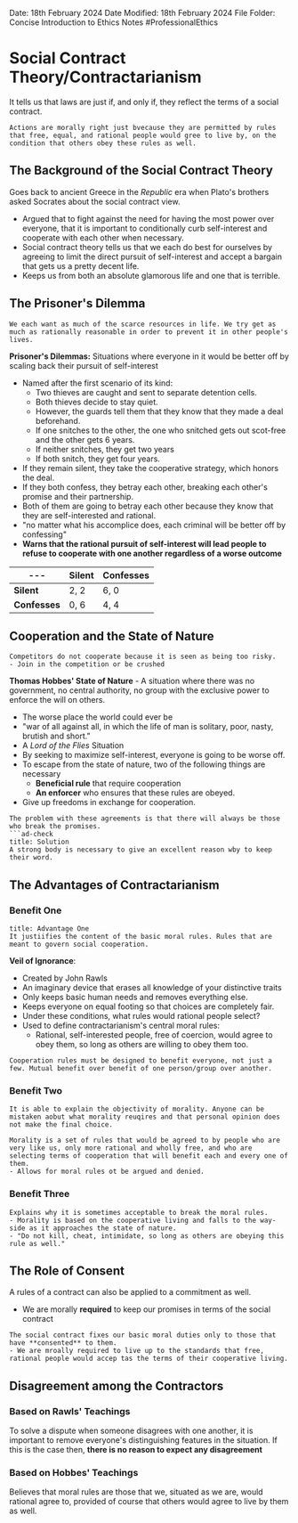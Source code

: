 Date: 18th February 2024
Date Modified: 18th February 2024
File Folder: Concise Introduction to Ethics Notes
#ProfessionalEthics

# Social Contract Theory/Contractarianism

It tells us that laws are just if, and only if, they reflect the terms of a social contract.

```ad-summary
Actions are morally right just bvecause they are permitted by rules that free, equal, and rational people would gree to live by, on the condition that others obey these rules as well.
```

## The Background of the Social Contract Theory

Goes back to ancient Greece in the *Republic* era when Plato's brothers asked Socrates about the social contract view.
- Argued that to fight against the need for having the most power over everyone, that it is important to conditionally curb self-interest and cooperate with each other when necessary.
- Social contract theory tells us that we each do best for ourselves by agreeing to limit the direct pursuit of self-interest and accept a bargain that gets us a pretty decent life.
- Keeps us from both an absolute glamorous life and one that is terrible.

## The Prisoner's Dilemma

```ad-note
We each want as much of the scarce resources in life. We try get as much as rationally reasonable in order to prevent it in other people's lives.
```

**Prisoner's Dilemmas:** Situations where everyone in it would be better off by scaling back their pursuit of self-interest
- Named after the first scenario of its kind:
	- Two thieves are caught and sent to separate detention cells. 
	- Both thieves decide to stay quiet.
	- However, the guards tell them that they know that they made a deal beforehand.
	- If one snitches to the other, the one who snitched gets out scot-free and the other gets 6 years.
	- If neither snitches, they get two years
	- If both snitch, they get four years.
- If they remain silent, they take the cooperative strategy, which honors the deal.
- If they both confess, they betray each other, breaking each other's promise and their partnership.
- Both of them are going to betray each other because they know that they are self-interested and rational.
- "no matter what his accomplice does, each criminal will be better off by confessing"
- **Warns that the rational pursuit of self-interest will lead people to refuse to cooperate with one another regardless of a worse outcome**

| ---       | Silent | Confesses |
| --------- | ------ | --------- |
| **Silent**    | 2, 2   | 6, 0          |
| **Confesses** | 0, 6       | 4, 4          |
## Cooperation and the State of Nature

```ad-important
Competitors do not cooperate because it is seen as being too risky.
- Join in the competition or be crushed
```

**Thomas Hobbes' State of Nature** - A situation where there was no government, no central authority, no group with the exclusive power to enforce the will on others. 
- The worse place the world could ever be
- "war of all against all, in which the life of man is solitary, poor, nasty, brutish and short."
- A *Lord of the Flies* Situation
- By seeking to maximize self-interest, everyone is going to be worse off.
- To escape from the state of nature, two of the following things are necessary
	- **Beneficial rule** that require cooperation
	- **An enforcer** who ensures that these rules are obeyed.
- Give up freedoms in exchange for cooperation.

```ad-warning
The problem with these agreements is that there will always be those who break the promises.
```ad-check
title: Solution
A strong body is necessary to give an excellent reason wby to keep their word.
```

## The Advantages of Contractarianism

### Benefit One

```ad-summary
title: Advantage One
It justiifies the content of the basic moral rules. Rules that are meant to govern social cooperation.
```

**Veil of Ignorance**:
- Created by John Rawls
- An imaginary device that erases all knowledge of your distinctive traits
- Only keeps basic human needs and removes everything else.
- Keeps everyone on equal footing so that choices are completely fair.
- Under these conditions, what rules would rational people select?
- Used to define contractarianism's central moral rules:
	- Rational, self-interested people, free of coercion, would agree to obey them, so long as others are willing to obey them too.

```ad-note
Cooperation rules must be designed to benefit everyone, not just a few. Mutual benefit over benefit of one person/group over another.
```

### Benefit Two

```ad-summary
It is able to explain the objectivity of morality. Anyone can be mistaken aobut what morality reuqires and that personal opinion does not make the final choice.
```

```ad-important
Morality is a set of rules that would be agreed to by people who are very like us, only more rational and wholly free, and who are selecting terms of cooperation that will benefit each and every one of them.
- Allows for moral rules ot be argued and denied.
```

### Benefit Three

```ad-summary
Explains why it is sometimes acceptable to break the moral rules.
- Morality is based on the cooperative living and falls to the way-side as it approaches the state of nature.
- "Do not kill, cheat, intimidate, so long as others are obeying this rule as well."
```

## The Role of Consent

A rules of a contract can also be applied to a commitment as well.
- We are morally **required** to keep our promises in terms of the social contract

```ad-important
The social contract fixes our basic moral duties only to those that have **consented** to them.
- We are mroally required to live up to the standards that free, rational people would accep tas the terms of their cooperative living.
```

## Disagreement among the Contractors

### Based on Rawls' Teachings
To solve a dispute when someone disagrees with one another, it is important to remove everyone's distinguishing features in the situation. If this is the case then, **there is no reason to expect any disagreement**

### Based on Hobbes' Teachings

Believes that moral rules are those that we, situated as we are, would rational agree to, provided of course that others would agree to live by them as well.





